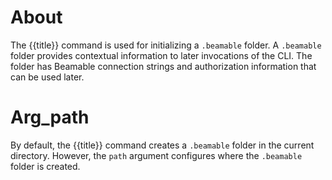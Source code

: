 # About

The {{title}} command is used for initializing a `.beamable` folder. A `.beamable` folder provides
contextual information to later invocations of the CLI. The folder has Beamable connection strings and
authorization information that can be used later.

# Arg_path

By default, the {{title}} command creates a `.beamable` folder in the current directory. 
However, the `path` argument configures where the `.beamable` folder is created.